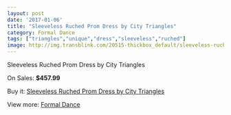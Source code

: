 ```yaml
---
layout: post
date: '2017-01-06'
title: "Sleeveless Ruched Prom Dress by City Triangles"
category: Formal Dance
tags: ["triangles","unique","dress","sleeveless","ruched"]
image: http://img.transblink.com/20515-thickbox_default/sleeveless-ruched-prom-dress-by-city-triangles.jpg
---
```

Sleeveless Ruched Prom Dress by City Triangles

On Sales: **$457.99**
<a href="https://www.transblink.com/en/formal-dance/6483-sleeveless-ruched-prom-dress-by-city-triangles.html"><amp-img layout="responsive" width="600" height="600" src="//img.transblink.com/20515-thickbox_default/sleeveless-ruched-prom-dress-by-city-triangles.jpg" alt="Sleeveless Ruched Prom Dress by City Triangles 0" /></a>
<a href="https://www.transblink.com/en/formal-dance/6483-sleeveless-ruched-prom-dress-by-city-triangles.html"><amp-img layout="responsive" width="600" height="600" src="//img.transblink.com/20517-thickbox_default/sleeveless-ruched-prom-dress-by-city-triangles.jpg" alt="Sleeveless Ruched Prom Dress by City Triangles 1" /></a>
<a href="https://www.transblink.com/en/formal-dance/6483-sleeveless-ruched-prom-dress-by-city-triangles.html"><amp-img layout="responsive" width="600" height="600" src="//img.transblink.com/20516-thickbox_default/sleeveless-ruched-prom-dress-by-city-triangles.jpg" alt="Sleeveless Ruched Prom Dress by City Triangles 2" /></a>

Buy it: [Sleeveless Ruched Prom Dress by City Triangles](https://www.transblink.com/en/formal-dance/6483-sleeveless-ruched-prom-dress-by-city-triangles.html "Sleeveless Ruched Prom Dress by City Triangles")

View more: [Formal Dance](https://www.transblink.com/en/6-formal-dance "Formal Dance")
